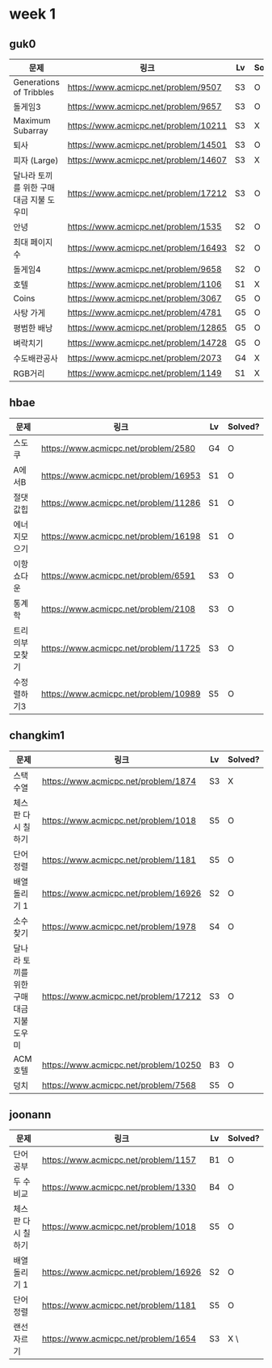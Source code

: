 # week 1

## guk0
| 문제 | 링크 | Lv  | Solved? |
| --- | --- | --- | --- |
| Generations of Tribbles | https://www.acmicpc.net/problem/9507 | S3 | O  |
| 돌게임3 | https://www.acmicpc.net/problem/9657 | S3 | O  |
| Maximum Subarray | https://www.acmicpc.net/problem/10211 | S3 | X  |
| 퇴사 | https://www.acmicpc.net/problem/14501 | S3 | O  |
| 피자 (Large) | https://www.acmicpc.net/problem/14607 | S3 | X |
| 달나라 토끼를 위한 구매대금 지불 도우미 | https://www.acmicpc.net/problem/17212 | S3 | O |
| 안녕 | https://www.acmicpc.net/problem/1535 | S2 | O |
| 최대 페이지 수 | https://www.acmicpc.net/problem/16493 | S2 | O |
| 돌게임4 | https://www.acmicpc.net/problem/9658 | S2 | O  |
| 호텔 | https://www.acmicpc.net/problem/1106 | S1 | X |
| Coins | https://www.acmicpc.net/problem/3067 | G5 | O |
| 사탕 가게 | https://www.acmicpc.net/problem/4781 | G5 | O |
| 평범한 배낭 | https://www.acmicpc.net/problem/12865 | G5 | O |
| 벼락치기 | https://www.acmicpc.net/problem/14728 | G5 | O |
| 수도배관공사 | https://www.acmicpc.net/problem/2073 | G4 | X |
| RGB거리 | https://www.acmicpc.net/problem/1149 | S1 | X |


## hbae 
| 문제 | 링크 | Lv  | Solved? |
| --- | --- | --- | --- |
| 스도쿠 | https://www.acmicpc.net/problem/2580 | G4 | O |
| A에서B | https://www.acmicpc.net/problem/16953 | S1 | O |
| 절댓값힙 | https://www.acmicpc.net/problem/11286 | S1 | O |
| 에너지모으기 | https://www.acmicpc.net/problem/16198 | S1 | O |
| 이항쇼다운 | https://www.acmicpc.net/problem/6591 | S3 | O |
| 통계학 | https://www.acmicpc.net/problem/2108 | S3 | O |
| 트리의부모찾기 | https://www.acmicpc.net/problem/11725 | S3 | O |
| 수정렬하기3 | https://www.acmicpc.net/problem/10989 | S5 | O |


## changkim1
| 문제 | 링크 | Lv  | Solved? |
| --- | --- | --- | --- |
| 스택 수열 | https://www.acmicpc.net/problem/1874 | S3 |  X  |
| 체스판 다시 칠하기 | https://www.acmicpc.net/problem/1018 | S5 |  O  |
| 단어 정렬 | https://www.acmicpc.net/problem/1181 | S5 |  O  |
| 배열 돌리기 1 | https://www.acmicpc.net/problem/16926 | S2 |  O  |
| 소수 찾기 | https://www.acmicpc.net/problem/1978 | S4 |  O  |
| 달나라 토끼를 위한 구매대금 지불 도우미 | https://www.acmicpc.net/problem/17212 | S3 | O |
| ACM 호텔 | https://www.acmicpc.net/problem/10250 | B3 | O |
| 덩치 | https://www.acmicpc.net/problem/7568 | S5 | O |


## joonann
| 문제 | 링크 | Lv  | Solved? |
| --- | --- | --- | --- |
| 단어 공부 | https://www.acmicpc.net/problem/1157 | B1 | O |
| 두 수 비교 | https://www.acmicpc.net/problem/1330 | B4 | O |
| 체스판 다시 칠하기 | https://www.acmicpc.net/problem/1018 | S5 |  O  |
| 배열 돌리기 1 | https://www.acmicpc.net/problem/16926 | S2 |  O  |
| 단어 정렬 | https://www.acmicpc.net/problem/1181 | S5 |  O  |
| 랜선 자르기 | https://www.acmicpc.net/problem/1654 | S3 | X \
